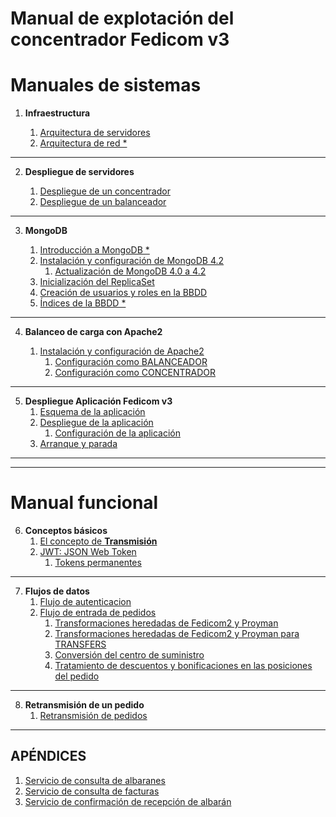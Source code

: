
# Manual de explotación del concentrador Fedicom v3


# **Manuales de sistemas**

1. **Infraestructura**

    1. [Arquitectura de servidores]($DOC$/arquitectura/servidores)
    1. [Arquitectura de red *]($DOC$/arquitectura/red)

---
2. **Despliegue de servidores**

    1. [Despliegue de un concentrador]($DOC$/despliegue/servidor-concentrador)
    1. [Despliegue de un balanceador]($DOC$/despliegue/servidor-balanceo)
---

3. **MongoDB**

    1. [Introducción a MongoDB *]($DOC$/mdb/esquema)
    1. [Instalación y configuración de MongoDB 4.2]($DOC$/mdb/instalacion)
        1. [Actualización de MongoDB 4.0 a 4.2]($DOC$/mdb/actualizacion)
    1. [Inicialización del ReplicaSet]($DOC$/mdb/replicaset-init)
    1. [Creación de usuarios y roles en la BBDD]($DOC$/mdb/users)
    1. [Índices de la BBDD *]($DOC$/mdb/indices)
---

4. **Balanceo de carga con Apache2**

    1. [Instalación y configuración de Apache2]($DOC$/apache2/instalacion)
        1. [Configuración como BALANCEADOR]($DOC$/apache2/balanceador)
        1. [Configuración como CONCENTRADOR]($DOC$/apache2/concentrador)
---

5. **Despliegue Aplicación Fedicom v3**
    1. [Esquema de la aplicación]($DOC$/f3/esquema)
    1. [Despliegue de la aplicación]($DOC$/f3/despliegue)
        1. [Configuración de la aplicación]($DOC$/f3/configuracion)
    1. [Arranque y parada]($DOC$/f3/arranque-parada)
    

---

---
# **Manual funcional**


6. **Conceptos básicos**
    1. [El concepto de **Transmisión**]($DOC$/conceptos/transmision)
    1. [JWT: JSON Web Token]($DOC$/conceptos/jwt)
        1. [Tokens permanentes]($DOC$/conceptos/jwt-permanentes)
---

7. **Flujos de datos**
    1. [Flujo de autenticacion]($DOC$/flujo/auth)
    1. [Flujo de entrada de pedidos]($DOC$/flujo/pedido)
        1. [Transformaciones heredadas de Fedicom2 y Proyman]($DOC$/flujo/pedido-transformaciones-fedicom2)
        1. [Transformaciones heredadas de Fedicom2 y Proyman para TRANSFERS]($DOC$/flujo/pedido-transformaciones-fedicom2-transfer)
        1. [Conversión del centro de suministro]($DOC$/flujo/pedido-transformaciones-centro)
        1. [Tratamiento de descuentos y bonificaciones en las posiciones del pedido]($DOC$/flujo/pedido-transformaciones-lineas)

---
8. **Retransmisión de un pedido**
    1. [Retransmisión de pedidos]($DOC$/retransmit)

---

## **APÉNDICES**

1. [Servicio de consulta de albaranes]($DOC$/pendiente/albaranes)
2. [Servicio de consulta de facturas]($DOC$/pendiente/facturas)
3. [Servicio de confirmación de recepción de albarán]($DOC$/pendiente/recepcion-albaran)
